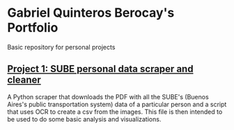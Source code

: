 # Gabriel Quinteros Berocay's Portfolio
Basic repository for personal projects

## [Project 1: SUBE personal data scraper and cleaner](https://github.com/Gabeeh94/SUBE-Project)

A Python scraper that downloads the PDF with all the SUBE's (Buenos Aires's public transportation system) data of a particular person and a script that uses OCR to create a csv from the images. This file is then intended to be used to do some basic analysis and visualizations.

